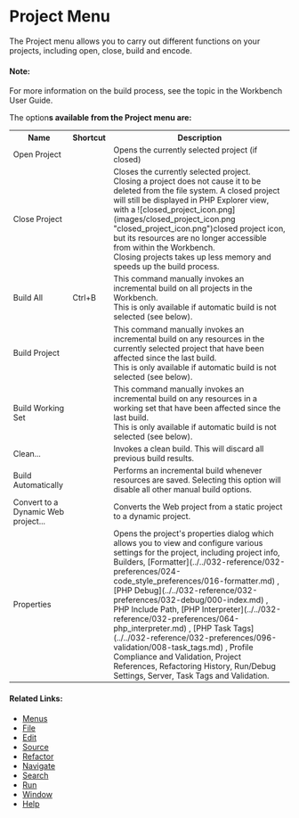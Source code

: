 # Project Menu

<!--context:project-->

The Project menu allows you to carry out different functions on your projects, including open, close, build and encode.

<!--note-start-->

#### Note:

For more information on the build process, see the topic in the Workbench User Guide.

<!--note-end-->

The option**s available from the Project menu are:**

<table>
<tr><th>Name</th>
<th>Shortcut</th>
<th>Description</th></tr>

<tr><td>Open Project</td>

<td></td>

<td>Opens the currently selected project (if closed)</td></tr>

<tr><td>Close Project</td>

<td></td>

<td>Closes the currently selected project.
<br />
Closing a project does not cause it to be deleted from the file system. A closed project will still be displayed in PHP Explorer view, with a ![closed_project_icon.png](images/closed_project_icon.png "closed_project_icon.png")closed project icon, but its resources are no longer accessible from within the Workbench.
<br />
Closing projects takes up less memory and speeds up the build process.</td></tr>

<tr><td>Build All</td>

<td>Ctrl+B</td>

<td>This command manually invokes an incremental build on all projects in the Workbench.
<br />
This is only available if automatic build is not selected (see below).</td></tr>

<tr><td>Build Project</td>

<td></td>

<td>This command manually invokes an incremental build on any resources in the currently selected project that have been affected since the last build.
<br />
This is only available if automatic build is not selected (see below).</td></tr>

<tr><td>Build Working Set</td>

<td></td>

<td>This command manually invokes an incremental build on any resources in a working set that have been affected since the last build.
<br />
This is only available if automatic build is not selected (see below).</td></tr>

<tr><td>Clean...</td>

<td></td>

<td>Invokes a clean build. This will discard all previous build results.</td></tr>

<tr><td>Build Automatically</td>

<td></td>

<td>Performs an incremental build whenever resources are saved. Selecting this option will disable all other manual build options.</td></tr>

<tr><td>Convert to a Dynamic Web project...</td>

<td></td>

<td>Converts the Web project from a static project to a dynamic project.</td></tr>

<tr><td>Properties</td>

<td></td>

<td>Opens the project's properties dialog which allows you to view and configure various settings for the project, including project info, Builders, [Formatter](../../032-reference/032-preferences/024-code_style_preferences/016-formatter.md) , [PHP Debug](../../032-reference/032-preferences/032-debug/000-index.md) , PHP Include Path, [PHP Interpreter](../../032-reference/032-preferences/064-php_interpreter.md) ,   [PHP Task Tags](../../032-reference/032-preferences/096-validation/008-task_tags.md) , Profile Compliance and Validation, Project References, Refactoring History, Run/Debug Settings, Server, Task Tags and Validation.</td></tr>

</table>

<!--links-start-->

#### Related Links:

 * [Menus](000-index.md)
 * [File](008-file/000-index.md)
 * [Edit](016-edit.md)
 * [Source](024-source.md)
 * [Refactor](032-refactor.md)
 * [Navigate](040-navigate.md)
 * [Search](048-search.md)
 * [Run](064-run.md)
 * [Window](080-window.md)
 * [Help](088-help.md)

<!--links-end-->
